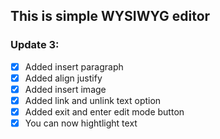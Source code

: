 ## This is simple WYSIWYG editor
### Update 3:
- [x] Added insert paragraph
- [x] Added align justify
- [x] Added insert image
- [x] Added link and unlink text option
- [x] Added exit and enter edit mode button
- [x] You can now hightlight text
